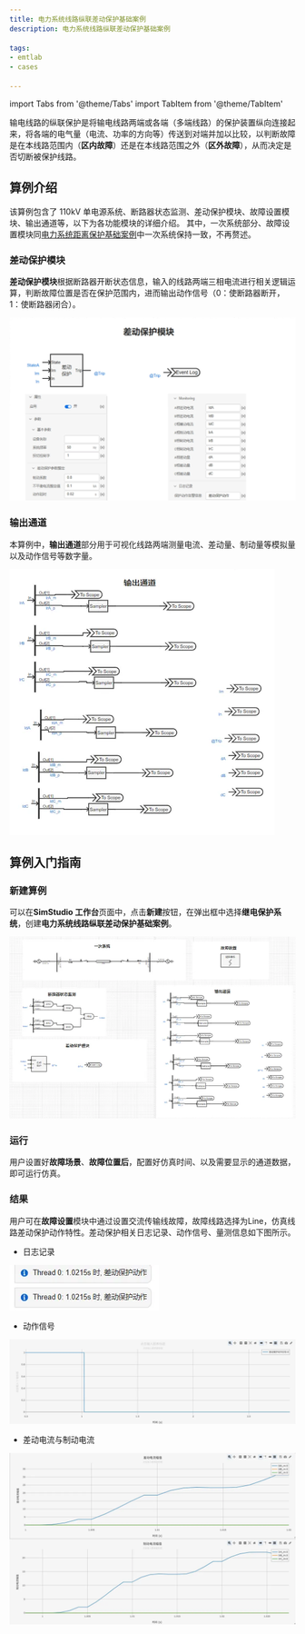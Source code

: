 ```yaml
---
title: 电力系统线路纵联差动保护基础案例
description: 电力系统线路纵联差动保护基础案例

tags:
- emtlab
- cases

---
```


<!-- import DocCardList from '@theme/DocCardList';

<DocCardList /> -->


import Tabs from '@theme/Tabs'
import TabItem from '@theme/TabItem'

输电线路的纵联保护是将输电线路两端或各端（多端线路）的保护装置纵向连接起来，将各端的电气量（电流、功率的方向等）传送到对端并加以比较，以判断故障是在本线路范围内（**区内故障**）还是在本线路范围之外（**区外故障**），从而决定是否切断被保护线路。

## 算例介绍
该算例包含了 110kV 单电源系统、断路器状态监测、差动保护模块、故障设置模块、输出通道等，以下为各功能模块的详细介绍。
其中，一次系统部分、故障设置模块同[电力系统距离保护基础案例](docs/cases/10-emtlab/10-typical-cases/130-relay-protection-system/10-basic-protection-cases/10-distance-protection-case/index.md)中一次系统保持一致，不再赘述。


### 差动保护模块

**差动保护模块**根据断路器开断状态信息，输入的线路两端三相电流进行相关逻辑运算，判断故障位置是否在保护范围内，进而输出动作信号（0：使断路器断开，1：使断路器闭合）。

![差动保护模块](./_pilotprotection.png)



### 输出通道

本算例中，**输出通道**部分用于可视化线路两端测量电流、差动量、制动量等模拟量以及动作信号等数字量。

![输出通道](./_outputchannel.png)


### 

## 算例入门指南

### 新建算例

可以在**SimStudio 工作台**页面中，点击**新建**按钮，在弹出框中选择**继电保护系统**，创建**电力系统线路纵联差动保护基础案例**。

![新建电力系统线路纵联差动保护基础案例](./_case.png)


### 运行

  用户设置好**故障场景**、**故障位置后**，配置好仿真时间、以及需要显示的通道数据，即可运行仿真。


### 结果

用户可在**故障设置**模块中通过设置交流传输线故障，故障线路选择为Line，仿真线路差动保护动作特性。差动保护相关日志记录、动作信号、量测信息如下图所示。


- 日志记录

![日志记录](./_log1.png)

- 动作信号

![动作信号](./_trip1.png)


- 差动电流与制动电流
  
![差动电流与制动电流](./_current.png)




